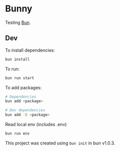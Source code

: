 # Bunny

Testing [Bun](https://bun.sh).

## Dev

To install dependencies:

```sh
bun install
```

To run:

```sh
bun run start
```

To add packages:

```sh
# Dependencies
bun add <package>

# Dev dependencies
bun add -D <package>
```

Read local env (includes .env)

```sh
bun run env
```

This project was created using `bun init` in bun v1.0.3.
